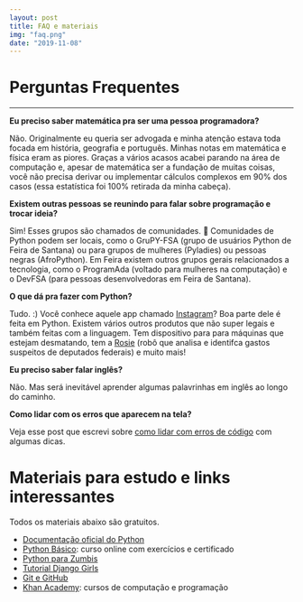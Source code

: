 ```yaml
---
layout: post
title: FAQ e materiais
img: "faq.png"
date: "2019-11-08"
---
```


# Perguntas Frequentes

---

**Eu preciso saber matemática pra ser uma pessoa programadora?**

Não. Originalmente eu queria ser advogada e minha atenção estava
toda focada em história, geografia e português. Minhas notas em
matemática e física eram as piores. Graças a vários acasos acabei
parando na área de computação e, apesar de matemática ser a
fundação de muitas coisas, você não precisa derivar ou implementar
cálculos complexos em 90% dos casos (essa estatística foi 100%
retirada da minha cabeça).

**Existem outras pessoas se reunindo para falar sobre programação e trocar ideia?**

Sim! Esses grupos são chamados de comunidades. 💛
Comunidades de Python podem ser locais, como o GruPY-FSA (grupo de usuários Python de
Feira de Santana) ou para grupos de mulheres (Pyladies) ou pessoas negras (AfroPython).
Em Feira existem outros grupos gerais relacionados a tecnologia, como o ProgramAda
(voltado para mulheres na computação) e o DevFSA (para pessoas desenvolvedoras em
Feira de Santana).

**O que dá pra fazer com Python?**

Tudo. :) Você conhece aquele app chamado [Instagram](instagram.com)?
Boa parte dele é feita em Python.
Existem vários outros produtos que não super legais e também feitas
com a linguagem. Tem dispositivo para para máquinas que estejam desmatando,
tem a [Rosie](https://twitter.com/RosieDaSerenata)
(robô que analisa e identifca gastos suspeitos de deputados federais) e muito mais!

**Eu preciso saber falar inglês?**

Não. Mas será inevitável aprender algumas palavrinhas em inglês ao longo do caminho.

**Como lidar com os erros que aparecem na tela?**

Veja esse post que escrevi sobre [como lidar com erros de código](/posts/lidando-com-erros/)
com algumas dicas.

# Materiais para estudo e links interessantes

Todos os materiais abaixo são gratuitos.

* [Documentação oficial do Python](https://docs.python.org/pt-br/3/)
* [Python Básico](https://solyd.com.br/treinamentos/python-basico): curso online com exercícios e certificado
* [Python para Zumbis](https://github.com/fmasanori/PPZ)
* [Tutorial Django Girls](https://tutorial.djangogirls.org/pt/)
* [Git e GitHub](https://digitalinnovation.one/cursos/introducao-ao-github-e-comandos-essenciais-para-trabalhar-em-equipe?ref=certificate/1DCCBBE9)
* [Khan Academy](https://pt.khanacademy.org/): cursos de computação e programação
